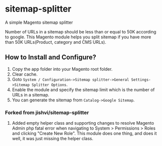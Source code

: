 # sitemap-splitter
A simple Magento sitemap splitter

Number of URLs in a sitemap should be less than or equal to 50K according to google. This Magento module helps you split sitemap if you have more than 50K URLs(Product, category and CMS URLs).

## How to Install and Configure?
1. Copy the app folder into your Magento root folder.
2. Clear cache.
3. Goto `System / Configuration->Sitemap splitter->General Settings->Sitemap Splitter Options`.
4. Enable the module and specify the sitemap limit which is the number of URLs in a sitemap.
5. You can generate the sitemap from `Catalog->Google Sitemap`.

### Forked from jishvi/sitemap-splitter
1. Added empty helper class and supporting changes to resolve Magento Admin php fatal error when navigating to System > Permissions > Roles and clicking "Create New Role". This module does one thing, and does it well, it was just missing the helper class.
